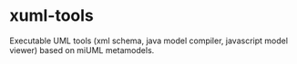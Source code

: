 xuml-tools
==========

Executable UML tools (xml schema, java model compiler, javascript model viewer) based on miUML metamodels.
